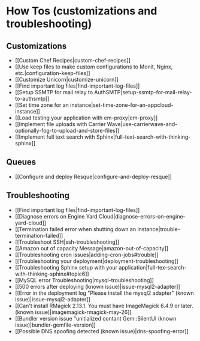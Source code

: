# How Tos (customizations and troubleshooting)

## Customizations
  * [[Custom Chef Recipes|custom-chef-recipes]]
  * [[Use keep files to make custom configurations to Monit, Nginx, etc.|configuration-keep-files]]
  * [[Customize Unicorn|customize-unicorn]]
  * [[Find important log files|find-important-log-files]]
  * [[Setup SSMTP for mail relay to AuthSMTP|setup-ssmtp-for-mail-relay-to-authsmtp]]
  * [[Set time zone for an instance|set-time-zone-for-an-appcloud-instance]]
  * [[Load testing your application with em-proxy|em-proxy]] 
  * [[Implement file uploads with Carrier Wave|use-carrierwave-and-optionally-fog-to-upload-and-store-files]]
  * [[Implement full text search with Sphinx|full-text-search-with-thinking-sphinx]]

## Queues

  * [[Configure and deploy Resque|configure-and-deploy-resque]]

## Troubleshooting
  * [[Find important log files|find-important-log-files]]
  * [[Diagnose errors on Engine Yard Cloud|diagnose-errors-on-engine-yard-cloud]]    
  * [[Termination failed error when shutting down an instance|trouble-termination-failed]]
  * [[Troubleshoot SSH|ssh-troubleshooting]]
  * [[Amazon out of capacity Message|amazon-out-of-capacity]]
  * [[Troubleshooting cron issues|adding-cron-jobs#trouble]]
  * [[Troubleshooting your deployment|deployment-troubleshooting]]
  * [[Troubleshooting Sphinx setup with your application|full-tex-search-with-thinking-sphinx#topic6]]
  * [[MySQL error Troubleshooting|mysql-troubleshooting]]
  * [[500 errors after deploying (known issue)|issue-mysql2-adapter]]
  * [[Error in the deployment log "Please install the mysql2 adapter" (known issue)|issue-mysql2-adapter]]
  * [[Can't install RMagick 2.13.1. You must have ImageMagick 6.4.9 or later. (known issue)|imagemagick-rmagick-may-26]]
  * [[Bundler version issue "unitialized contant Gem::SilentUI (known issue)|bundler-gemfile-version]]
  * [[Possible DNS spoofing detected (known issue)|dns-spoofing-error]]

